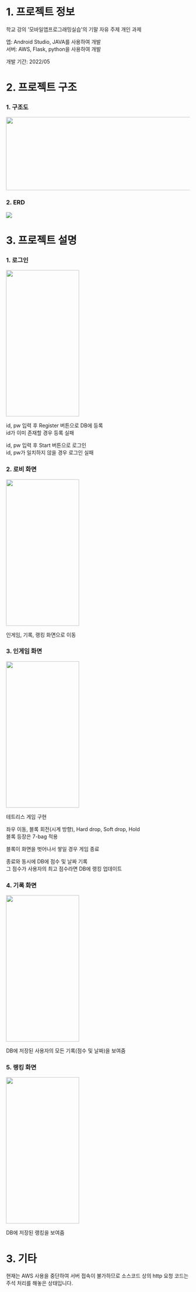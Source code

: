 # 1. 프로젝트 정보

학교 강의 '모바일앱프로그래밍실습'의 기말 자유 주제 개인 과제<br>
   
앱: Android Studio, JAVA를 사용하여 개발<br>
서버: AWS, Flask, python을 사용하여 개발<br>

개발 기간: 2022/05<br>

# 2. 프로젝트 구조
### 1. 구조도
<img src="https://github.com/slllldka/Tetris_App/assets/121309640/cfcc81da-3951-418f-8326-14cf6449d6dd" width="800" height="200"/>

### 2. ERD
<img src="https://github.com/slllldka/Tetris_App/assets/121309640/2de3a509-4822-4a66-968e-4f178205e91a"/>

# 3. 프로젝트 설명
### 1. 로그인
<img src="https://github.com/slllldka/Tetris_App/assets/121309640/73cd645d-c00f-4b11-a95f-b81dfe2b77c0" width="200" height="400"/>
    
id, pw 입력 후 Register 버튼으로 DB에 등록<br>
id가 이미 존재할 경우 등록 실패<br>

id, pw 입력 후 Start 버튼으로 로그인<br>
id, pw가 일치하지 않을 경우 로그인 실패<br>
  
### 2. 로비 화면
<img src="https://github.com/slllldka/Tetris_App/assets/121309640/983352d7-76cd-4a28-95db-f5278b3b8bab" width="200" height="400"/>
  
인게임, 기록, 랭킹 화면으로 이동<br>

### 3. 인게임 화면
<img src="https://github.com/slllldka/Tetris_App/assets/121309640/45a52d32-0268-43ff-ad87-e76250f27c55" width="200" height="400"/>

테트리스 게임 구현<br>

좌우 이동, 블록 회전(시계 방향), Hard drop, Soft drop, Hold<br>
블록 등장은 7-bag 적용<br>
    
블록이 화면을 벗어나서 쌓일 경우 게임 종료<br>
    
종료와 동시에 DB에 점수 및 날짜 기록<br>
그 점수가 사용자의 최고 점수라면 DB에 랭킹 업데이트<br>

### 4. 기록 화면
<img src="https://github.com/slllldka/Tetris_App/assets/121309640/e69601e3-6bd5-4c81-a5b5-1003203d4f70" width="200" height="400"/>

DB에 저장된 사용자의 모든 기록(점수 및 날짜)을 보여줌<br>

### 5. 랭킹 화면
<img src="https://github.com/slllldka/Tetris_App/assets/121309640/a1b6c7e7-2b5a-4c2c-bd58-a9390b11cf71" width="200" height="400"/>
  
DB에 저장된 랭킹을 보여줌<br>
    

# 3. 기타

현재는 AWS 사용을 중단하여 서버 접속이 불가하므로 소스코드 상의 http 요청 코드는 주석 처리를 해놓은 상태입니다.
  
